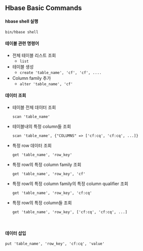 ## Hbase Basic Commands

#### hbase shell 실행

`bin/hbase shell`



#### 테이블 관련 명령어

* 전체 테이블 리스트 조회
  * `list`
* 테이블 생성
  * `create 'table_name', 'cf', 'cf', .... `
* Column family 추가
  * `alter 'table_name', 'cf'`



#### 데이터 조회 

* 테이블 전체 데이터 조회

  `scan 'table_name'`

* 테이블내의 특정 column들 조회

  `scan 'table_name', {"COLUMNS" => ['cf:cq', 'cf:cq', ...]}`

* 특정 row 데이터 조회

  `get 'table_name', 'row_key'`

* 특정 row의 특정 column family 조회

  `get 'table_name', 'row_key', 'cf'`

* 특정 row의 특정 column family의 특정 column qualifier 조회

  `get 'table_name', 'row_key', 'cf:cq'`

* 특정 row의 특정 column들 조회

  `get 'table_name', 'row_key', ['cf:cq', 'cf:cq', ...]`

  ​



#### 데이터 삽입

`put 'table_name', 'row_key', 'cf:cq', 'value'`

